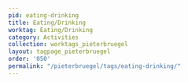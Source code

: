```yaml
---
pid: eating-drinking
title: Eating/Drinking
worktag: Eating/Drinking
category: Activities
collection: worktags_pieterbruegel
layout: tagpage_pieterbruegel
order: '050'
permalink: "/pieterbruegel/tags/eating-drinking/"
---
```

